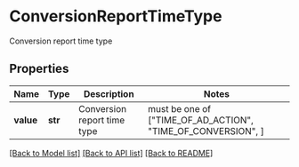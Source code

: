 # ConversionReportTimeType

Conversion report time type

## Properties
Name | Type | Description | Notes
------------ | ------------- | ------------- | -------------
**value** | **str** | Conversion report time type |  must be one of ["TIME_OF_AD_ACTION", "TIME_OF_CONVERSION", ]

[[Back to Model list]](../README.md#documentation-for-models) [[Back to API list]](../README.md#documentation-for-api-endpoints) [[Back to README]](../README.md)



